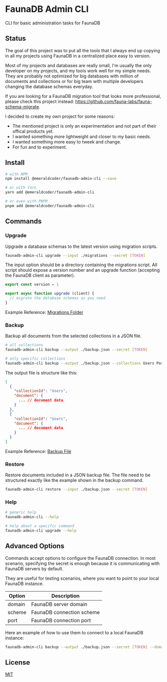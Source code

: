 # FaunaDB Admin CLI

CLI for basic administration tasks for FaunaDB

## Status

The goal of this project was to put all the tools that I always end up copying in all my projects using FaunaDB in a centralized place easy to version.

Most of my projects and databases are really small, I'm usually the only developer on my projects, and my tools work well for my simple needs. They are probably not optimized for big databases with million of documents and collections or for big team with multiple developers changing the database schemas everyday.

If you are looking for a FaunaDB migration tool that looks more professional, please check this project instead: https://github.com/fauna-labs/fauna-schema-migrate.

I decided to create my own project for some reasons:
- The mentioned project is only an experimentation and not part of their offical products yet.
- I wanted something more lightweight and closer to my basic needs.
- I wanted something more easy to tweek and change.
- For fun and to experiment.

## Install

```bash
# with NPM
npm install @emeraldcoder/faunadb-admin-cli --save

# or with Yarn
yarn add @emeraldcoder/faunadb-admin-cli

# or even with PNPM
pnpm add @emeraldcoder/faunadb-admin-cli
```

## Commands

### Upgrade

Upgrade a database schemas to the latest version using migration scripts.

```bash
faunadb-admin-cli upgrade --input ./migrations --secret [TOKEN]
```

The input option should be a directory containing the migrations script. All script should expose a version number and an upgrade function (accepting the FaunaDB client as parameter).

```js
export const version = 1

export async function upgrade (client) {
  // migrate the database schemas as you need
}
```

Example Reference: [Migrations Folder](https://github.com/EmeraldCoder/faunadb-admin-cli/blob/master/example/migrations)

### Backup

Backup all documents from the selected collections in a JSON file.

```bash
# all collections
faunadb-admin-cli backup --output ./backup.json --secret [TOKEN]

# only specific collections
faunadb-admin-cli backup --output ./backup.json --collections Users Posts Comments --secret [TOKEN]
```

The output file is structure like this:

```json
[
  {
    "collectionId": "Users",
    "document": {
      ... // document data
    }
  },
  {
    "collectionId": "Users",
    "document": {
      ... // document data
    }
  }
]
```

Example Reference: [Backup File](https://github.com/EmeraldCoder/faunadb-admin-cli/blob/master/example/backups/star-wars-backup.json)


### Restore

Restore documents included in a JSON backup file. The file need to be structured exactly like the example shown in the backup command.

```bash
faunadb-admin-cli restore --input ./backup.json --secret [TOKEN]
```

### Help

```bash
# generic help
faunadb-admin-cli --help

# help about a specific command
faunadb-admin-cli upgrade --help
```

## Advanced Options

Commands accept options to configure the FaunaDB connection. In most scenario, specifying the secret is enough because it is communicating with FaunaDB servers by default.

They are useful for testing scenarios, where you want to point to your local FaunaDB instance.

| Option | Description |
|---|---|
| domain | FaunaDB server domain |
| scheme | FaunaDB connection scheme |
| port | FaunaDB connection port |

Here an example of how to use them to connect to a local FaunaDB instance:

```bash
faunadb-admin-cli backup --output ./backup.json --secret [TOKEN] --domain localhost --scheme http --port 8443
```

## License

[MIT](https://github.com/EmeraldCoder/faunadb-admin-cli/blob/master/LICENSE)